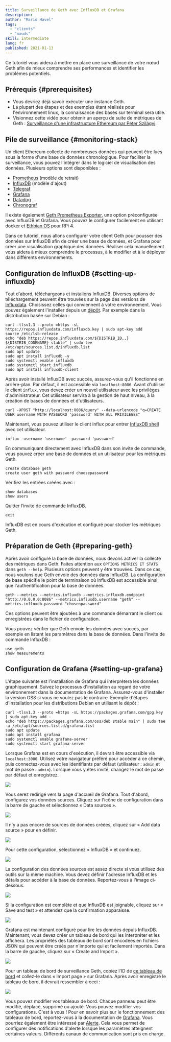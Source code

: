 ```yaml
---
title: Surveillance de Geth avec InfluxDB et Grafana
description:
author: "Mario Havel"
tags:
  - "clients"
  - "nœuds"
skill: intermediate
lang: fr
published: 2021-01-13
---
```


Ce tutoriel vous aidera à mettre en place une surveillance de votre nœud Geth afin de mieux comprendre ses performances et identifier les problèmes potentiels.

## Prérequis {#prerequisites}

- Vous devriez déjà savoir exécuter une instance Geth.
- La plupart des étapes et des exemples étant réalisés pour l'environnement linux, la connaissance des bases sur terminal sera utile.
- Visionnez cette vidéo pour obtenir un aperçu de suite de métriques de Geth : [Surveillance d'une infrastructure Ethereum par Péter Szilágyi](https://www.youtube.com/watch?v=cOBab8IJMYI).

## Pile de surveillance {#monitoring-stack}

Un client Ethereum collecte de nombreuses données qui peuvent être lues sous la forme d'une base de données chronologique. Pour faciliter la surveillance, vous pouvez l'intégrer dans le logiciel de visualisation des données. Plusieurs options sont disponibles :

- [Prometheus](https://prometheus.io/) (modèle de retrait)
- [InfluxDB](https://www.influxdata.com/get-influxdb/) (modèle d'ajout)
- [Telegraf](https://www.influxdata.com/get-influxdb/)
- [Grafana](https://www.grafana.com/)
- [Datadog](https://www.datadoghq.com/)
- [Chronograf](https://www.influxdata.com/time-series-platform/chronograf/)

Il existe également [Geth Prometheus Exporter](https://github.com/hunterlong/gethexporter), une option préconfigurée avec InfluxDB et Grafana. Vous pouvez le configurer facilement en utilisant docker et [Ethbian OS](https://ethbian.org/index.html) pour RPi 4.

Dans ce tutoriel, nous allons configurer votre client Geth pour pousser des données sur InfluxDB afin de créer une base de données, et Grafana pour créer une visualisation graphique des données. Réaliser cela manuellement vous aidera à mieux comprendre le processus, à le modifier et à le déployer dans différents environnements.

## Configuration de InfluxDB {#setting-up-influxdb}

Tout d'abord, téléchargeons et installons InfluxDB. Diverses options de téléchargement peuvent être trouvées sur la page des versions de [Influxdata](https://portal.influxdata.com/downloads/). Choisissez celles qui conviennent à votre environnement. Vous pouvez également l'installer depuis un [dépôt](https://repos.influxdata.com/). Par exemple dans la distribution basée sur Debian :

```
curl -tlsv1.3 --proto =https -sL https://repos.influxdata.com/influxdb.key | sudo apt-key add
source /etc/lsb-release
echo "deb https://repos.influxdata.com/${DISTRIB_ID,,} ${DISTRIB_CODENAME} stable" | sudo tee /etc/apt/sources.list.d/influxdb.list
sudo apt update
sudo apt install influxdb -y
sudo systemctl enable influxdb
sudo systemctl start influxdb
sudo apt install influxdb-client
```

Après avoir installé InfluxDB avec succès, assurez-vous qu'il fonctionne en arrière-plan. Par défaut, il est accessible via `localhost:8086`. Avant d'utiliser le client `influx`, vous devez créer un nouvel utilisateur avec les privilèges d'administrateur. Cet utilisateur servira à la gestion de haut niveau, à la création de bases de données et d'utilisateurs.

```
curl -XPOST "http://localhost:8086/query" --data-urlencode "q=CREATE USER username WITH PASSWORD 'password' WITH ALL PRIVILEGES"
```

Maintenant, vous pouvez utiliser le client influx pour entrer [InfluxDB shell](https://docs.influxdata.com/influxdb/v1.8/tools/shell/) avec cet utilisateur.

```
influx -username 'username' -password 'password'
```

En communiquant directement avec InfluxDB dans son invite de commande, vous pouvez créer une base de données et un utilisateur pour les métriques Geth.

```
create database geth
create user geth with password choosepassword
```

Vérifiez les entrées créées avec :

```
show databases
show users
```

Quitter l’invite de commande InfluxDB.

```
exit
```

InfluxDB est en cours d'exécution et configuré pour stocker les métriques Geth.

## Préparation de Geth {#preparing-geth}

Après avoir configuré la base de données, nous devons activer la collecte des métriques dans Geth. Faites attention aux `OPTIONS METRICS ET STATS` dans `geth --help`. Plusieurs options peuvent y être trouvées. Dans ce cas, nous voulons que Geth envoie des données dans InfluxDB. La configuration de base spécifie le point de terminaison où InfluxDB est accessible ainsi que l'authentification pour la base de données.

```
geth --metrics --metrics.influxdb --metrics.influxdb.endpoint "http://0.0.0.0:8086" --metrics.influxdb.username "geth" --metrics.influxdb.password "chosenpassword"
```

Ces options peuvent être ajoutées à une commande démarrant le client ou enregistrées dans le fichier de configuration.

Vous pouvez vérifier que Geth envoie les données avec succès, par exemple en listant les paramètres dans la base de données. Dans l'invite de commande InfluxDB :

```
use geth
show measurements
```

## Configuration de Grafana {#setting-up-grafana}

L'étape suivante est l'installation de Grafana qui interprétera les données graphiquement. Suivez le processus d'installation au regard de votre environnement dans la documentation de Grafana. Assurez-vous d'installer la version OSS si vous ne voulez pas le contraire. Exemple d'étapes d'installation pour les distributions Debian en utilisant le dépôt :

```
curl -tlsv1.3 --proto =https -sL https://packages.grafana.com/gpg.key | sudo apt-key add -
echo "deb https://packages.grafana.com/oss/deb stable main" | sudo tee -a /etc/apt/sources.list.d/grafana.list
sudo apt update
sudo apt install grafana
sudo systemctl enable grafana-server
sudo systemctl start grafana-server
```

Lorsque Grafana est en cours d'exécution, il devrait être accessible via `localhost:3000`. Utilisez votre navigateur préféré pour accéder à ce chemin, puis connectez-vous avec les identifiants par défaut (utilisateur : `admin` et mot de passe : `admin`). Lorsque vous y êtes invité, changez le mot de passe par défaut et enregistrez.

![](./grafana1.png)

Vous serez redirigé vers la page d'accueil de Grafana. Tout d'abord, configurez vos données sources. Cliquez sur l'icône de configuration dans la barre de gauche et sélectionnez « Data sources ».

![](./grafana2.png)

Il n'y a pas encore de sources de données créées, cliquez sur « Add data source » pour en définir.

![](./grafana3.png)

Pour cette configuration, sélectionnez « InfluxDB » et continuez.

![](./grafana4.png)

La configuration des données sources est assez directe si vous utilisez des outils sur la même machine. Vous devez définir l'adresse InfluxDB et les détails pour accéder à la base de données. Reportez-vous à l'image ci-dessous.

![](./grafana5.png)

Si la configuration est complète et que InfluxDB est joignable, cliquez sur « Save and test » et attendez que la confirmation apparaisse.

![](./grafana6.png)

Grafana est maintenant configuré pour lire les données depuis InfluxDB. Maintenant, vous devez créer un tableau de bord qui les interpréter et les affichera. Les propriétés des tableaux de bord sont encodées en fichiers JSON qui peuvent être créés par n'importe qui et facilement importés. Dans la barre de gauche, cliquez sur « Create and Import ».

![](./grafana7.png)

Pour un tableau de bord de surveillance Geth, copiez l'ID de [ce tableau de bord](https://grafana.com/grafana/dashboards/13877/) et collez-le dans « Import page » sur Grafana. Après avoir enregistré le tableau de bord, il devrait ressembler à ceci :

![](./grafana8.png)

Vous pouvez modifier vos tableaux de bord. Chaque panneau peut être modifié, déplacé, supprimé ou ajouté. Vous pouvez modifier vos configurations. C'est à vous ! Pour en savoir plus sur le fonctionnement des tableaux de bord, reportez-vous à la documentation de [Grafana](https://grafana.com/docs/grafana/latest/dashboards/). Vous pourriez également être intéressé par [Alerte](https://grafana.com/docs/grafana/latest/alerting/). Cela vous permet de configurer des notifications d'alerte lorsque les paramètres atteignent certaines valeurs. Différents canaux de communication sont pris en charge.
